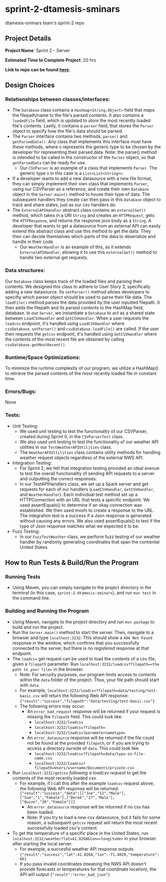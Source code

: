 # sprint-2-dtamesis-sminars
dtamesis-sminars team's sprint-2 repo

## **Project Details**

**Project Name**: Sprint 2 - Server

**Estimated Time to Complete Project**: 20 hrs

**Link to repo can be found [here](https://github.com/cs0320-f2022/sprint-2-dtamesis-sminars.git).**

## **Design Choices**
### Relationships between classes/interfaces:
- The ```Database``` class contains a ```Hashmap<String,Object>``` field that maps the filepath/name to the file's parsed contents. It also contains a ```loadedFile``` field, which is updated to store the most recently loaded file's contents. Lastly, it contains a ```parser``` field, that stores the ```Parser``` object to specify how the file's data should be parsed.
- The ```Parser``` interface contains two methods: ```parse()``` and ```getParsedData()```. Any class that implements this interface must have these methods, where ```U``` represents the generic type to be chosen by the developer for representing their parsed data. Note: the parse() method is intended to be called in the constructor of the ```Parser``` object, so that ```getParsedData``` can be ready for use.
  - Our ```CSVParser``` is an example of a class that implements ```Parser```. The generic type ```U``` in this case is a ```List<List<String>>```.
- If a developer wants to add a new datasource with a new file format, they can simply implement their own class that implements ```Parser```, using our CSVParser as a reference, and create their own ```Database``` object in the ```Server.main()``` method to house their type of data. The subsequent handlers they create can then pass in this ```Database``` object to track and share states, just as our csv handlers do.
- The ```ExternalAPIHandler``` abstract class contains an ```externalGet()``` method, which takes in a URI ```String``` and creates an ```HTTPRequest```, gets the ```HTTPResponse```, and returns the response json body as a ```String```. A developer that wants to get a datasource from an external API can easily extend this abstract class and use this method to get the data. They then can decide themselves which parts of the data to deserialize and handle in their code.
  - Our ```WeatherHandler``` is an example of this, as it extends ```ExternalAPIHandler```, allowing it to use this ```externalGet()``` method to handle two external get requests.
### Data structures: 
Our ```Database``` class keeps track of the loaded files and parsing their contents. We designed this class to adhere to User Story 3, specifically adding a new datasource. Its ```setParser()``` method allows developers to specifiy which parser object should be used to parse their file data. The ```loadFile()``` method parses the data provided by the user inputted filepath. It then adds the filepath and its parsed contents to the HashMap field, database. In our ```Server```, we instantiate a ```Database``` to act as a shared state between ```LoadCSVHandler``` and ```GetCSVHandler```. When a user requests the ```loadcsv``` endpoint, it's handled using ```LoadCSVHandler``` where ```csvDatabase.setParser()``` and ```csvDatabase.loadFile()``` are called. If the user then requests the ```getcsv``` endpoint, it's handled using ```GetCSVHandler``` where the contents of the most recent file are obtained by calling ```csvDatabase.getMostRecent()```. 
### Runtime/Space Optimizations:
To minimize the runtime complexity of our program, we utilize a HashMap() to retrieve the parsed contents of the most recently loaded file in constant time. 
### Errors/Bugs: 
None
### Tests: 
- Unit Testing: 
  - We used unit testing to test the functionality of our CSVParser, created during Sprint 0, in the ```CSVParserTest``` class.
  - We also used unit testing to test the functionality of our weather API utilities in our ```TestWeatherAPIUtilities``` class.
  - The ```WeatherAPIUltilities``` class contains utility methods for handling weather request objects regardless of the external NWS API. 
- Integration Testing:
  - For Sprint 2, we felt that integration testing provided an ideal avenue to test the overall functionality of sending API requests to a server and outputting the correct responses. 
  - In our TestAPIHandlers class, we set up a Spark server and get requests for each of our handlers (```LoadCSVHandler```, ```GetCSVHandler```, and ```WeatherHandler```). Each individual test method set up a HTTPConnection with an URL that tests a specific endpoint. We used assertEquals() to determine if an okay connection was established. We then used moshi to create a response to the URL. The integration test is a success if a Json response is generated without causing any errors. We also used assertEquals() to test if the type of Json response matches what we expected it to be. 
- Fuzz Testing: 
  - In our ```FuzzTestWeather``` class, we perform fuzz testing of our weather handler by randomly generating coordinates that span the contiental United States.

## **How to Run Tests & Build/Run the Program**
### Running Tests
- Using Maven, you can simply navigate to the project directory in the terminal (in this case, ```sprint-2-dtamesis-sminars```), and run ```mvn test``` in the command line.
### Building and Running the Program
- Using Maven, navigate to the project directory and run ```mvn package``` to build and run the project.
- Run the ```Server.main()``` method to start the server. Then, navigate to a browser and type ```localhost:3232```. 
This should show a ```404 Not Found``` response in the window, which confirms that you successfully connected to the server, but there is no registered response at that endpoint.
- The ```loadcsv``` get request can be used to load the contents of a csv file, given a ```filepath``` parameter. 
Run ```localhost:3232/loadcsv?filepath=<the path to your file>``` in the browser.
  - Note: For security purposes, our program limits access to contents within the ```data``` folder of the project. Thus, your file path should start with ```data```.
  - For example, ```localhost:3232/loadcsv?filepath=data/testing/test-basic.csv``` will return the following Web API response: ```{"result":"success","filepath":"data/testing/test-basic.csv"}```
  - The following errors may occur:
    - An ```error_bad_request``` response will be returned if your request is missing the ```filepath``` field. This could look like:
      - ```localhost:3232/loadcsv```
      - ```localhost:3232/loadcsv?filepath=```
      - ```localhost:3232/loadcsv?parameternametypo=```
    - An ```error_datasource``` response will be returned if the file could not be found at the provided ```filepath```, 
    or if you are trying to access a directory ourside of ```data```. This could look like:
      - ```localhost:3232/loadcsv?filepath=data/typo-in-file-name.csv```
      - ```localhost:3232/loadcsv?filepath=Users/username/Documents/private.csv```
- Run ```localhost:3232/getcsv``` _following a loadcsv request_ to get the contents of the most recently loaded csv.
  - For example, if I call this after the example ```loadcsv``` request above, the following Web API response will be returned:
    ```{"result":"success","data":[["Joe","12","Male"],["Sue","1","Female"],["Derek","17","Male"],["Quinn","20","Female"]]}```
    - An ```error_datasource``` response will be returned if no csv has been loaded.
    - Note: If you try to load a new csv datasource, but it fails for some reason, a subsequent ```getcsv``` request will return the most recent successfully loaded csv's content.
- To get the temperature of a specific place in the United States, run ```localhost:3232/weather?lat=41.8268&lon=<longitude>``` in your browser after starting the local server.  
  - For example, a succesful weather API response outputs ```{"result":"success","lat":41.8268,"lon":-71.4029,"temperature":66}```
  - If you pass invalid coordinates (meaning the NWS API doesn't provide forecasts or temperatures for that coordinate location), the API will output ```{"result":"error_bad_json"}```

